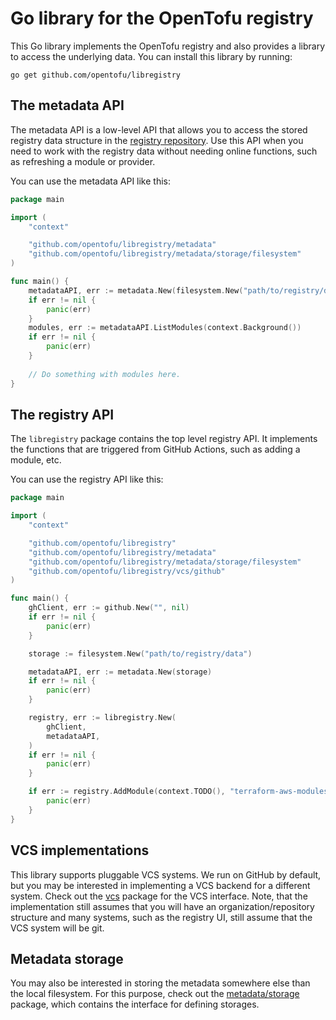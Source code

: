 # Go library for the OpenTofu registry

This Go library implements the OpenTofu registry and also provides a library to access the underlying data. You can install this library by running:

```
go get github.com/opentofu/libregistry
```

## The metadata API

The metadata API is a low-level API that allows you to access the stored registry data structure in the [registry repository](https://github.com/opentofu/registry). Use this API when you need to work with the registry data without needing online functions, such as refreshing a module or provider.

You can use the metadata API like this:

```go
package main

import (
    "context"

    "github.com/opentofu/libregistry/metadata"
    "github.com/opentofu/libregistry/metadata/storage/filesystem"
)

func main() {
    metadataAPI, err := metadata.New(filesystem.New("path/to/registry/data"))
    if err != nil {
        panic(err)
    }
    modules, err := metadataAPI.ListModules(context.Background())
    if err != nil {
        panic(err)
    }
    
    // Do something with modules here.
}
```

## The registry API

The `libregistry` package contains the top level registry API. It implements the functions that are triggered from GitHub Actions, such as adding a module, etc.

You can use the registry API like this:

```go
package main

import (
    "context"

    "github.com/opentofu/libregistry"
    "github.com/opentofu/libregistry/metadata"
    "github.com/opentofu/libregistry/metadata/storage/filesystem"
    "github.com/opentofu/libregistry/vcs/github"
)

func main() {
    ghClient, err := github.New("", nil)
    if err != nil {
        panic(err)
    }

    storage := filesystem.New("path/to/registry/data")

    metadataAPI, err := metadata.New(storage)
    if err != nil {
        panic(err)
    }

    registry, err := libregistry.New(
        ghClient,
        metadataAPI,
    )
    if err != nil {
        panic(err)
    }

    if err := registry.AddModule(context.TODO(), "terraform-aws-modules/terraform-aws-iam"); err != nil {
        panic(err)
    }
}
```

## VCS implementations

This library supports pluggable VCS systems. We run on GitHub by default, but you may be interested in implementing a VCS backend for a different system. Check out the [vcs](vcs) package for the VCS interface. Note, that the implementation still assumes that you will have an organization/repository structure and many systems, such as the registry UI, still assume that the VCS system will be git.

## Metadata storage

You may also be interested in storing the metadata somewhere else than the local filesystem. For this purpose, check out the [metadata/storage](metadata/storage) package, which contains the interface for defining storages.